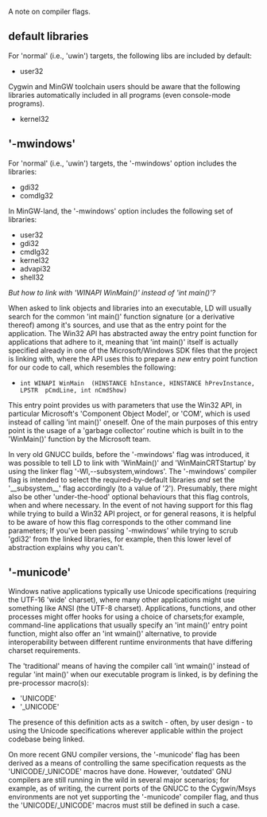 A note on compiler flags.

## default libraries

For 'normal' (i.e., 'uwin') targets, the following libs are included by default:

- user32

Cygwin and MinGW toolchain users should be aware that the following libraries automatically included in all programs (even console-mode programs).

- kernel32

## '-mwindows'

For 'normal' (i.e., 'uwin') targets, the '-mwindows' option includes the libraries:

- gdi32
- comdlg32

In MinGW-land, the '-mwindows' option includes the following set of libraries:

- user32
- gdi32
- cmdlg32
- kernel32
- advapi32
- shell32

*But how to link with 'WINAPI WinMain()' instead of 'int main()'?*

When asked to link objects and libraries into an executable, LD will usually search for the common 'int main()' function signature (or a derivative thereof) among it's sources, and use that as the entry point for the application. The Win32 API has abstracted away the entry point function for applications that adhere to it, meaning that 'int main()' itself is actually specified already in one of the Microsoft/Windows SDK files that the project is linking with, where the API uses this to prepare a *new* entry point function for our code to call, which resembles the following:

- ``` int WINAPI WinMain  (HINSTANCE hInstance, HINSTANCE hPrevInstance, LPSTR  pCmdLine, int nCmdShow) ```

This entry point provides us with parameters that use the Win32 API, in particular Microsoft's 'Component Object Model', or 'COM', which is used instead of calling 'int main()' oneself. One of the main purposes of this entry point is the usage of a 'garbage collector' routine which is built in to the 'WinMain()' function by the Microsoft team.

In very old GNUCC builds, before the '-mwindows' flag was introduced, it was possible to tell LD to link with 'WinMain()' and 'WinMainCRTStartup' by using the linker flag '-Wl,--subsystem,windows'. The '-mwindows' compiler flag is intended to select the required-by-default libraries *and* set the '\_\_subsystem\_\_' flag accordingly (to a value of '2'). Presumably, there might also be other 'under-the-hood' optional behaviours that this flag controls, when and where necessary. In the event of not having support for this flag while trying to build a Win32 API project, or for general reasons, it is helpful to be aware of how this flag corresponds to the other command line parameters; If you've been passing '-mwindows' while trying to scrub 'gdi32' from the linked libraries, for example, then this lower level of abstraction explains why you can't.

## '-municode'

Windows native applications typically use Unicode specifications (requiring the UTF-16 'wide' charset), where many other applications might use something like ANSI (the UTF-8 charset). Applications, functions, and other processes might offer hooks for using a choice of charsets;for example, command-line applications that usually specify an 'int main()' entry point function, might also offer an 'int wmain()' alternative, to provide interoperability between different runtime environments that have differing charset requirements.

The 'traditional' means of having the compiler call 'int wmain()' instead of regular 'int main()' when our executable program is linked, is by defining the pre-processor macro(s):

- 'UNICODE'
- '_UNICODE'

The presence of this definition acts as a switch - often, by user design - to using the Unicode specifications wherever applicable within the project codebase being linked.

On more recent GNU compiler versions, the '-municode' flag has been derived as a means of controlling the same specification requests as the 'UNICODE/_UNICODE' macros have done. However, 'outdated' GNU compilers are still running in the wild in several major scenarios; for example, as of writing, the current ports of the GNUCC to the Cygwin/Msys environments are not yet supporting the '-municode' compiler flag, and thus the 'UNICODE/_UNICODE' macros must still be defined in such a case.
